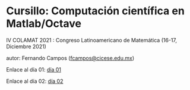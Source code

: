 # Cursillo: Computación científica en Matlab/Octave
IV COLAMAT 2021 : Congreso Latinoamericano de Matemática (16-17, Diciembre 2021)

autor: Fernando Campos (fcampos@cicese.edu.mx)

Enlace al día 01: [día 01](https://github.com/fecampos/course_matlab/tree/main/curso_dia_01)

Enlace al día 02: [día 02](https://github.com/fecampos/course_matlab/tree/main/curso_dia_02)
